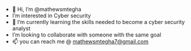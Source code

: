 - 👋 Hi, I’m @mathewsmtegha
- I’m interested in Cyber security 
- 🌱 I’m currently learning the skills needed to become a cyber security analyst
-  I’m looking to collaborate with someone with the same goal
- 📫 you can reach me @ mathewsmtegha7@gmail.com 

<!---
mathewsmtegha/mathewsmtegha is a ✨ special ✨ repository because its `README.md` (this file) appears on your GitHub profile.
You can click the Preview link to take a look at your changes.
--->
